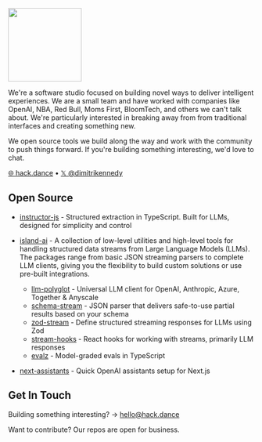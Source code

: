 <img src="https://hack.dance/hack-dance.png" width="150" />

We're a software studio focused on building novel ways to deliver intelligent experiences. We are a small team and have worked with companies like OpenAI, NBA, Red Bull, Moms First, BloomTech, and others we can't talk about. We're particularly interested in breaking away from from traditional interfaces and creating something new.

We open source tools we build along the way and work with the community to push things forward. If you're building something interesting, we'd love to chat.

[🌐 hack.dance](https://hack.dance) • [𝕏 @dimitrikennedy](https://twitter.com/dimitrikennedy)

## Open Source
- [instructor-js](https://github.com/instructor-ai/instructor-js) - Structured extraction in TypeScript. Built for LLMs, designed for simplicity and control

- [island-ai](https://github.com/hack-dance/island-ai) - A collection of low-level utilities and high-level tools for handling structured data streams from Large Language Models (LLMs). The packages range from basic JSON streaming parsers to complete LLM clients, giving you the flexibility to build custom solutions or use pre-built integrations.
  
  - [llm-polyglot](https://github.com/hack-dance/island-ai/tree/main/public-packages/llm-client) - Universal LLM client for OpenAI, Anthropic, Azure, Together & Anyscale
  - [schema-stream](https://github.com/hack-dance/island-ai/tree/main/public-packages/schemaStream) - JSON parser that delivers safe-to-use partial results based on your schema
  - [zod-stream](https://github.com/hack-dance/island-ai/tree/main/public-packages/zod-stream) - Define structured streaming responses for LLMs using Zod
  - [stream-hooks](https://github.com/hack-dance/island-ai/tree/main/public-packages/hooks) - React hooks for working with streams, primarily LLM responses
  - [evalz](https://github.com/hack-dance/island-ai/tree/main/public-packages/evalz) - Model-graded evals in TypeScript
 
    
- [next-assistants](https://github.com/hack-dance/assistants) - Quick OpenAI assistants setup for Next.js

## Get In Touch
Building something interesting? → hello@hack.dance

Want to contribute? Our repos are open for business.
